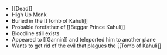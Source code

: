 - [[Dead]]
- High Up Monk
- Buried in the [[Tomb of Kahuli]]
- Probable forefather of [[Beggar Prince Kahuli]]
- Bloodline still exists
- Appeared to [[Gannin]] and teleported him to another plane
- Wants to get rid of the evil that plagues the [[Tomb of Kahuli]]